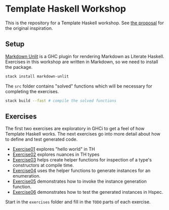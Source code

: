 # Template Haskell Workshop

This is the repository for a Template Haskell workshop. See [the proposal](doc/proposal.md) for the original
inspiration.

## Setup

[Markdown Unlit](https://hackage.haskell.org/package/markdown-unlit) is a GHC plugin for rendering Markdown as Literate
Haskell. Exercises in this workshop are written in Markdown, so we need to install the package.

```bash
stack install markdown-unlit
```

The `src` folder contains "solved" functions which will be necessary for completing the exercises.

```bash
stack build --fast # compile the solved functions
```

## Exercises

The first two exercises are exploratory in GHCi to get a feel of how Template Haskell works. The next exercises go into
more detail about how to define and test generated code.

* [Exercise01](exercises/Exercise01.md) explores "hello world" in TH
* [Exercise02](exercises/Exercise02.md) explores nuances in TH types
* [Exercise03](exercises/Exercise03.md) helps create helper functions for inspection of a type's constructors at compile
  time.
* [Exercise04](exercises/Exercise04.md) uses the helper functions to generate instances for an enumeration.
* [Exercise05](exercises/Exercise05.md) demonstrates how to invoke the instance generation function.
* [Exercise06](exercises/Exercise06.md) demonstrates how to test the generated instances in Hspec.

Start in the `exercises` folder and fill in the `TODO` parts of each exercise.

